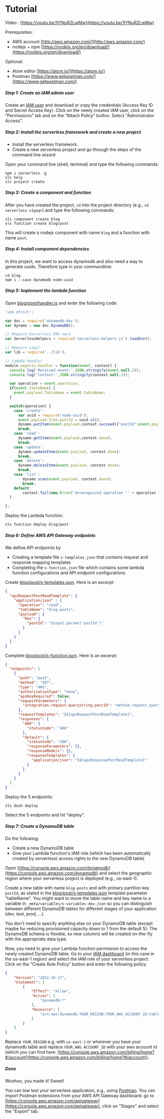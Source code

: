 # Tutorial

Video : [https://youtu.be/1lYNuR2LwMw](https://youtu.be/1lYNuR2LwMw)

Prerequisites:
* AWS account [http://aws.amazon.com/](http://aws.amazon.com/)
* nodejs + npm [https://nodejs.org/en/download/](https://nodejs.org/en/download/)

Optional:
* Atom editor [https://atom.io/](https://atom.io/)
* Postman [https://www.getpostman.com/](https://www.getpostman.com/)

##### Step 1: Create an IAM admin user

Create an [IAM user](https://console.aws.amazon.com/iam) and download or copy the credentials (Access Key ID and Secret Access Key). Click on the newly created IAM user, click on the "Permissions" tab and on the "Attach Policy" button. Select "Administrator Access".

##### Step 2: Install the serverless framework and create a new project

* Install the serverless framework.
* Create a new serverless project and go through the steps of the command line wizard

Open your command line (shell, terminal) and type the following commands:

```
npm i serverless -g
sls help
sls project create
```

##### Step 3: Create a component and function

After you have created the project, `cd` into the project directory (e.g., `cd serverless-v1gaqr`) and type the following commands:

```
sls component create blog
sls function create blog/post
```

This will create a nodejs component with name `blog` and a function with name `post`.

##### Step 4: Install component dependencies

In this project, we want to access dynamodb and also need a way to generate uuids. Therefore type in your commandline:

```
cd blog
npm i --save dynamodb node-uuid
```

##### Step 5: Implement the lambda function

Open [blog/post/handler.js](../master/blog/post/handler.js) and enter the following code:

```javascript
'use strict';

var doc = require('dynamodb-doc');
var dynamo = new doc.DynamoDB();

// Require Serverless ENV vars
var ServerlessHelpers = require('serverless-helpers-js').loadEnv();

// Require Logic
var lib = require('../lib');

// Lambda Handler
module.exports.handler = function(event, context) {
  console.log('Received event:',JSON.stringify(event,null,2));
  console.log('Context:',JSON.stringify(context,null,2));

  var operation = event.operation;
  if(event.tableName) {
    event.payload.TableName = event.tableName;
  }

  switch(operation) {
    case 'create':
      var uuid = require('node-uuid');
      event.payload.Item.postId = uuid.v1();
      dynamo.putItem(event.payload,context.succeed({"postId":event.payload.Item.postId}));
      break;
    case 'read':
      dynamo.getItem(event.payload,context.done);
      break;
    case 'update':
      dynamo.updateItem(event.payload, context.done);
      break;
    case 'delete':
      dynamo.deleteItem(event.payload, context.done);
      break;
    case 'list':
        dynamo.scan(event.payload, context.done);
        break;
    default:
        context.fail(new Error('Unrecognized operation "' + operation + '"'));
  }

};
```

Deploy the Lambda function:

```
sls function deploy blog/post
```

##### Step 6: Define AWS API Gateway endpoints

We define API endpoints by
* Creating a template file `s-templates.json` that contains request and response mapping templates
* Completing the `s-function.json` file which contains some lambda function configurations and API endpoint configurations

Create [blog/post/s-templates.json](../master/blog/post/s-templates.json). Here is an excerpt:

```json
{
  "apiRequestPostReadTemplate": {
    "application/json" : {
      "operation": "read",
      "tableName": "blog-posts",
      "payload": {
        "Key": {
          "postId": "$input.params('postId')"
        }
      }
    }
  }
}
```

Complete [blog/post/s-function.json](../master/blog/post/s-function.json). Here is an excerpt:

```json
{
  "endpoints": [
    {
      "path": "post",
      "method": "GET",
      "type": "AWS",
      "authorizationType": "none",
      "apiKeyRequired": false,
      "requestParameters": {
        "integration.request.querystring.postId": "method.request.querystring.postId"
      },
      "requestTemplates": "$${apiRequestPostReadTemplate}",
      "responses": {
        "400": {
          "statusCode": "400"
        },
        "default": {
          "statusCode": "200",
          "responseParameters": {},
          "responseModels": {},
          "responseTemplates": {
            "application/json": "$${apiResponsePostReadTemplate}"
          }
        }
      }
    }
  ]
}
```

Deploy the 5 endpoints:

```
sls dash deploy
```

Select the 5 endpoints and hit "deploy".

##### Step 7: Create a DynamoDB table

Do the following:
* Create a new DynamoDB table
* Give your Lambda function's IAM role (which has been automatically created by serverless) access rights to the new DynamoDB table)

Open [https://console.aws.amazon.com/dynamodb](https://console.aws.amazon.com/dynamodb) and select the geographic region where your serverless project is deployed (e.g., us-east-1).

Create a new table with name `blog-posts` and with primary partition key `postId`, as stated in the [blog/post/s-templates.json](../master/blog/post/s-templates.json) template parameter "tableName". You might want to move the table name and key name to a variable in `_meta/variables/s-variables-dev.json` so you can distinguish between different DynamoDB tables for different stages of your application (dev, test, prod, ...).

You don't need to specify anything else on your DynamoDB table (except maybe for reducing provisioned capacity down to 1 from the default 5). The DynamoDB schema is flexible, so new columns will be created on-the-fly with the appropriate data type.

Now, you need to give your Lambda function permission to access the newly created DynamoDB table. Go to your [IAM dashboard](https://console.aws.amazon.com/iam/home?region=us-east-1#roles) (in this case in the us-east-1 region) and select the IAM role of your serverless project. Click on the "Create Role Policy" button and enter the following policy:

```json
{
    "Version": "2012-10-17",
    "Statement": [
        {
            "Effect": "Allow",
            "Action": [
                "dynamodb:*"
            ],
            "Resource": [
                "arn:aws:dynamodb:YOUR_REGION:YOUR_AWS_ACCOUNT_ID:table/blog-posts"
            ]
        }
    ]
}
```

Replace `YOUR_REGION` e.g. with `us-east-1` or wherever you have your dynamodb table and replace `YOUR_AWS_ACCOUNT_ID` with your aws account id (which you can find here: [https://console.aws.amazon.com/billing/home?#/account](https://console.aws.amazon.com/billing/home?#/account)).

##### Done

Woohoo, you made it! Sweet!

You can tow test your serverless application, e.g., using [Postman](https://www.getpostman.com/). You can import Postman extensions from your AWS API Gateway dashboard: go to [https://console.aws.amazon.com/apigateway](https://console.aws.amazon.com/apigateway), click on "Stages" and select the "Export" tab.
